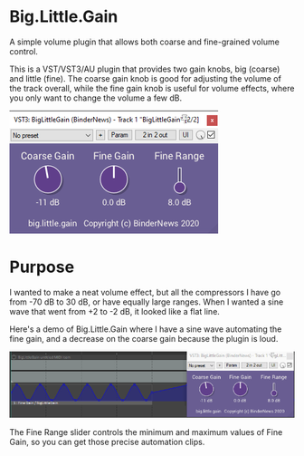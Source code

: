 # Big.Little.Gain
A simple volume plugin that allows both coarse and fine-grained volume control.

This is a VST/VST3/AU plugin that provides two gain knobs, big (coarse) and little (fine).
The coarse gain knob is good for adjusting the volume of the track overall, while the fine
gain knob is useful for volume effects, where you only want to change the volume a few dB.

![Screenshot 1](./images/screenshot-1.png)

# Purpose
I wanted to make a neat volume effect, but all the compressors I have go from -70 dB to 30 dB,
or have equally large ranges. When I wanted a sine wave that went from +2 to -2 dB, it looked like a flat line.

Here's a demo of Big.Little.Gain where I have a sine wave automating the fine gain, and a
decrease on the coarse gain because the plugin is loud.

![Demo 1](./images/demo-1.gif)

The Fine Range slider controls the minimum and maximum values of Fine Gain, so you can get those
precise automation clips.
